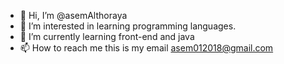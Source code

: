 - 👋 Hi, I’m @asemAlthoraya
- 👀 I’m interested in learning programming languages.
- 🌱 I’m currently learning front-end and java
- 📫 How to reach me this is my email asem012018@gmail.com 

<!---
Pro-Asem/asemAlthoraya is a ✨ special ✨ repository because its `README.md` (this file) appears on your GitHub profile.
You can click the Preview link to take a look at your changes.
--->
